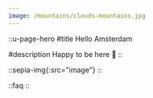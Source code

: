 ```yaml
---
image: /mountains/clouds-mountains.jpg
---
```


::u-page-hero
#title
Hello Amsterdam

#description
Happy to be here 🚀
::

::sepia-img{:src="image"}
::

::faq
::
